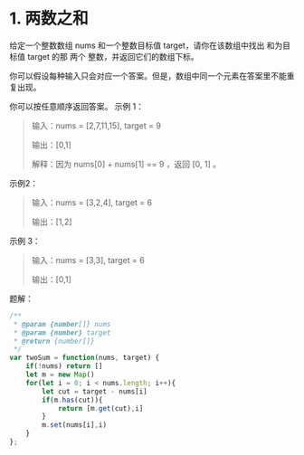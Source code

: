 # 1. 两数之和

给定一个整数数组 nums 和一个整数目标值 target，请你在该数组中找出 和为目标值  target  的那 两个 整数，并返回它们的数组下标。[](https://leetcode.cn/problems/two-sum)

你可以假设每种输入只会对应一个答案。但是，数组中同一个元素在答案里不能重复出现。

你可以按任意顺序返回答案。
示例 1：

> 输入：nums = [2,7,11,15], target = 9
>
> 输出：[0,1]
>
> 解释：因为 nums[0] + nums[1] == 9 ，返回 [0, 1] 。

示例2：

> 输入：nums = [3,2,4], target = 6
>
> 输出：[1,2]

示例 3：

>输入：nums = [3,3], target = 6
>
>输出：[0,1]

题解：

```js
/**
 * @param {number[]} nums
 * @param {number} target
 * @return {number[]}
 */
var twoSum = function(nums, target) {
    if(!nums) return []
    let m = new Map()
    for(let i = 0; i < nums.length; i++){
        let cut = target - nums[i]
        if(m.has(cut)){
            return [m.get(cut),i]
        }
        m.set(nums[i],i)
    }
};
```